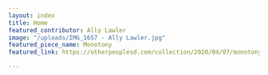 ```yaml
---
layout: index
title: Home
featured_contributor: Ally Lawler
image: "/uploads/IMG_1657 - Ally Lawler.jpg"
featured_piece_name: Monotony
featured_link: https://otherpeoplesd.com/collection/2020/04/07/monotony.html

---
```




